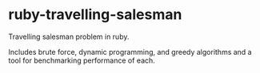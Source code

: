 # ruby-travelling-salesman
Travelling salesman problem in ruby.

Includes brute force, dynamic programming, and greedy algorithms and a tool for benchmarking performance of each. 
